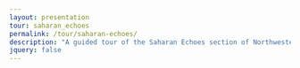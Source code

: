 ```yaml
---
layout: presentation
tour: saharan_echoes
permalink: /tour/saharan-echoes/
description: "A guided tour of the Saharan Echoes section of Northwestern University's Block Museum exhibition of Caravans of Gold."
jquery: false
---
```

